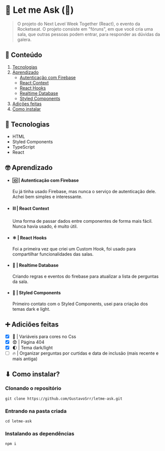 # 💬 Let me Ask (🚧)

> O projeto do Next Level Week Together (React), o evento da Rocketseat. O projeto consiste em "fóruns", em que você cria uma sala, que outras pessoas podem entrar, para responder as dúvidas da galera.

## 📃 Conteúdo
  1. [Tecnologias](#-tecnologias)
  2. [Aprendizado](#-aprendizado)
      - [Autenticação com Firebase](#--autenticação-com-firebase)
      - [React Context](#--react-context)
      - [React Hooks](#--react-hooks)
      - [Realtime Database](#--realtime-database)
      - [Styled Components](#--styled-components)
  3. [Adições feitas](#-adiciões-feitas)
  4. [Como instalar](#-como-instalar)

## 📡 Tecnologias

  - HTML
  - Styled Components
  - TypeScript
  - React
## 🤓 Aprendizado

  - #### 🆔 | **Autenticação com Firebase**

    Eu já tinha usado Firebase, mas nunca o serviço de autenticação dele. Achei bem simples e interessante.

  - #### ⛓ | **React Context**

    Uma forma de passar dados entre componentes de forma mais fácil. Nunca havia usado, é muito útil.

  - #### ⚛ | **React Hooks**

    Foi a primeira vez que criei um Custom Hook, foi usado para compartilhar funcionalidades das salas.

  - #### 💾 | **Realtime Database**

    Criando regras e eventos do firebase para atualizar a lista de perguntas da sala.

  - #### 💅 | **Styled Components**

    Primeiro contato com o Styled Components, usei para criação dos temas dark e light.

## ➕ Adiciões feitas

  - [x] 📼 | Variáveis para cores no Css
  - [x] 😨 | Página 404
  - [x] 🌓 | Tema dark/light
  - [ ] 🔥 | Organizar perguntas por curtidas e data de inclusão (mais recente e mais antiga)

## ⬇ Como instalar?

  ### Clonando o repositório

  ```
  git clone https://github.com/GustavoSrr/letme-ask.git
  ```

  ### Entrando na pasta criada

  ```
  cd letme-ask
  ```

  ### Instalando as dependências

  ```
  npm i
  ```
